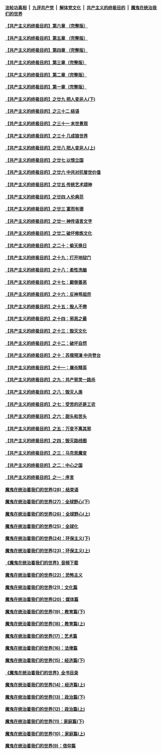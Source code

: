 ####  [法轮功真相](../../../../basic/blob/master/README.md?t=01222026) &nbsp;|&nbsp; [九评共产党](../../../../9ping.md/blob/master/README.md?t=01222026) &nbsp;|&nbsp; [解体党文化](../../../../jtdwh.md/blob/master/README.md?t=01222026)  &nbsp;|&nbsp; [共产主义的终极目的](../../../../gczydzjmd.md/blob/master/README.md?t=01222026) &nbsp;|&nbsp; [魔鬼在统治我们的世界](../../../../mgztzwmdsj.md/blob/master/README.md?t=01222026) 

#### [【共产主义的终极目的】第六章 （完整版）](../pages/nsc422/n11428913.md?t=01222026) 

#### [【共产主义的终极目的】第五章 （完整版）](../pages/nsc422/n11428912.md?t=01222026) 

#### [【共产主义的终极目的】第四章 （完整版）](../pages/nsc422/n11428907.md?t=01222026) 

#### [【共产主义的终极目的】第三章（完整版）](../pages/nsc422/n11428848.md?t=01222026) 

#### [【共产主义的终极目的】第二章（完整版）](../pages/nsc422/n11428831.md?t=01222026) 

#### [【共产主义的终极目的】第一章（完整版）](../pages/nsc422/n11417651.md?t=01222026) 

#### [【共产主义的终极目的】之廿九 把人变非人(下)](../pages/nsc422/n11344140.md?t=01222026) 

#### [【共产主义的终极目的】之三十二 结语](../pages/nsc422/n11360535.md?t=01222026) 

#### [【共产主义的终极目的】之三十一 末世景观](../pages/nsc422/n11351129.md?t=01222026) 

#### [【共产主义的终极目的】之三十 几成狼世界](../pages/nsc422/n11348280.md?t=01222026) 

#### [【共产主义的终极目的】之廿八 把人变非人(上)](../pages/nsc422/n11340492.md?t=01222026) 

#### [【共产主义的终极目的】之廿七 以恨立国](../pages/nsc422/n11336944.md?t=01222026) 

#### [【共产主义的终极目的】之廿六 中共对抗普世价值](../pages/nsc422/n11324785.md?t=01222026) 

#### [【共产主义的终极目的】之廿五 传统艺术颂神](../pages/nsc422/n11296396.md?t=01222026) 

#### [【共产主义的终极目的】之廿四 人伦典范](../pages/nsc422/n11296397.md?t=01222026) 

#### [【共产主义的终极目的】之廿三 富而有德](../pages/nsc422/n11283598.md?t=01222026) 

#### [【共产主义的终极目的】之廿一 神传语言文字](../pages/nsc422/n11263265.md?t=01222026) 

#### [【共产主义的终极目的】之廿二 破坏修炼文化](../pages/nsc422/n11245728.md?t=01222026) 

#### [【共产主义的终极目的】之二十：偷天换日](../pages/nsc422/n11238846.md?t=01222026) 

#### [【共产主义的终极目的】之十九：打开地狱门](../pages/nsc422/n11206376.md?t=01222026) 

#### [【共产主义的终极目的】之十八：柔性洗脑](../pages/nsc422/n11199994.md?t=01222026) 

#### [【共产主义的终极目的】之十七：颠倒善恶](../pages/nsc422/n11179782.md?t=01222026) 

#### [【共产主义的终极目的】之十六：反神骂祖宗](../pages/nsc422/n11166798.md?t=01222026) 

#### [【共产主义的终极目的】之十五：毁人不倦](../pages/nsc422/n11166792.md?t=01222026) 

#### [【共产主义的终极目的】之十四：邪恶之最](../pages/nsc422/n11150249.md?t=01222026) 

#### [【共产主义的终极目的】之十三：毁灭文化](../pages/nsc422/n11135227.md?t=01222026) 

#### [【共产主义的终极目的】之十二：破坏自然](../pages/nsc422/n11135214.md?t=01222026) 

#### [【共产主义的终极目的】之十：苏俄预演 中共登台](../pages/nsc422/n11118424.md?t=01222026) 

#### [【共产主义的终极目的】之十一：屠杀精英](../pages/nsc422/n11118442.md?t=01222026) 

#### [【共产主义的终极目的】之九：共产邪灵一路杀](../pages/nsc422/n11114139.md?t=01222026) 

#### [【共产主义的终极目的】之八：毁灭人类](../pages/nsc422/n11108503.md?t=01222026) 

#### [【共产主义的终极目的】之七：受苦的还是工农](../pages/nsc422/n11101809.md?t=01222026) 

#### [【共产主义的终极目的】之六：甜头和苦头](../pages/nsc422/n11096971.md?t=01222026) 

#### [【共产主义的终极目的】之五：万变不离其邪](../pages/nsc422/n11091285.md?t=01222026) 

#### [【共产主义的终极目的】之四：毁灭路线图](../pages/nsc422/n11086284.md?t=01222026) 

#### [【共产主义的终极目的】之三：马克思魔变](../pages/nsc422/n11061941.md?t=01222026) 

#### [【共产主义的终极目的】之二：中心之国](../pages/nsc422/n11047728.md?t=01222026) 

#### [【共产主义的终极目的】之一：序言](../pages/nsc422/n11086077.md?t=01222026) 

#### [魔鬼在统治着我们的世界(28)：结束语](../pages/nsc422/n10936246.md?t=01222026) 

#### [魔鬼在统治着我们的世界(27)：全球野心(下)](../pages/nsc422/n10928319.md?t=01222026) 

#### [魔鬼在统治着我们的世界(26)：全球野心(上)](../pages/nsc422/n10900318.md?t=01222026) 

#### [魔鬼在统治着我们的世界(25)：全球化](../pages/nsc422/n10788205.md?t=01222026) 

#### [魔鬼在统治着我们的世界(24)：环保主义(下)](../pages/nsc422/n10695307.md?t=01222026) 

#### [魔鬼在统治着我们的世界(23)：环保主义(上)](../pages/nsc422/n10688613.md?t=01222026) 

#### [《魔鬼在统治着我们的世界》音频下载](../pages/nsc422/n10635553.md?t=01222026) 

#### [魔鬼在统治着我们的世界(22)：恐怖主义](../pages/nsc422/n10614727.md?t=01222026) 

#### [魔鬼在统治着我们的世界(21)：文化篇](../pages/nsc422/n10597706.md?t=01222026) 

#### [魔鬼在统治着我们的世界(20)：媒体篇](../pages/nsc422/n10586579.md?t=01222026) 

#### [魔鬼在统治着我们的世界(19)：教育篇(下)](../pages/nsc422/n10564808.md?t=01222026) 

#### [魔鬼在统治着我们的世界(18)：教育篇(上)](../pages/nsc422/n10526970.md?t=01222026) 

#### [魔鬼在统治着我们的世界(17)：艺术篇](../pages/nsc422/n10499093.md?t=01222026) 

#### [魔鬼在统治着我们的世界(16)：法律篇](../pages/nsc422/n10485969.md?t=01222026) 

#### [魔鬼在统治着我们的世界(15)：经济篇(下)](../pages/nsc422/n10469975.md?t=01222026) 

#### [《魔鬼在统治着我们的世界》全书目录](../pages/nsc422/n10464261.md?t=01222026) 

#### [魔鬼在统治着我们的世界(14)：经济篇(上)](../pages/nsc422/n10457370.md?t=01222026) 

#### [魔鬼在统治着我们的世界(13)：政治篇(下)](../pages/nsc422/n10448270.md?t=01222026) 

#### [魔鬼在统治着我们的世界(12)：政治篇(上)](../pages/nsc422/n10444576.md?t=01222026) 

#### [魔鬼在统治着我们的世界(11)：家庭篇(下)](../pages/nsc422/n10440961.md?t=01222026) 

#### [魔鬼在统治着我们的世界(10)：家庭篇(上)](../pages/nsc422/n10435448.md?t=01222026) 

#### [魔鬼在统治着我们的世界(9)：信仰篇](../pages/nsc422/n10432159.md?t=01222026) 

